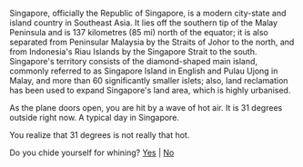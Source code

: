 Singapore, officially the Republic of Singapore, is a modern 
city-state and island country in Southeast Asia. It lies 
off the southern tip of the Malay Peninsula and is 137 
kilometres (85 mi) north of the equator; it is also separated 
from Peninsular Malaysia by the Straits of Johor to the north, 
and from Indonesia's Riau Islands by the Singapore Strait 
to the south. Singapore's territory consists of the 
diamond-shaped main island, commonly referred to as Singapore Island 
in English and Pulau Ujong in Malay, and more than 60 
significantly smaller islets; also, land reclamation has been used 
to expand Singapore's land area, which is highly urbanised.

As the plane doors open, you are hit by a wave of hot air.
It is 31 degrees outside right now. A typical day in Singapore.

You realize that 31 degrees is not really that hot.

Do you chide yourself for whining? 
[Yes](buy-flipflops/7-eleven.md) | [No](snow-memories/canada.md)